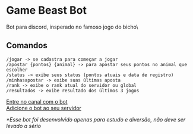 # Game Beast Bot

Bot para discord, insperado no famoso jogo do bicho\

## Comandos

`/jogar -> se cadastra para começar a jogar`\
`/apostar {pontos} {animal} -> para apostar seus pontos no animal que escolher`\
`/status -> exibe seus status (pontos atuais e data de registro)`\
`/minhasapostar -> exibe suas últimas aposta`\
`/rank -> exibe o rank atual do servidor ou global`\
`/resultados -> exibe resultado dos últimos 3 jogos`

[Entre no canal com o bot](https://discord.gg/H4KqVkB3)\
[Adicione o bot ao seu servidor](https://discord.com/api/oauth2/authorize?client_id=1020739018666819744&permissions=8&scope=bot)

_*Esse bot foi desenvolvido apenas para estudo e diversão, não deve ser levado a sério_
